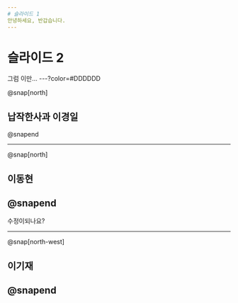 ```yaml
---
# 슬라이드 1
안녕하세요, 반갑습니다.
---
```

# 슬라이드 2
그럼 이만...
---?color=#DDDDDD

@snap[north]
## 납작한사과 이경일
@snapend

---
@snap[north]
## 이동현
@snapend
---
수정이되나요?

---
@snap[north-west]
## 이기재
@snapend
---
